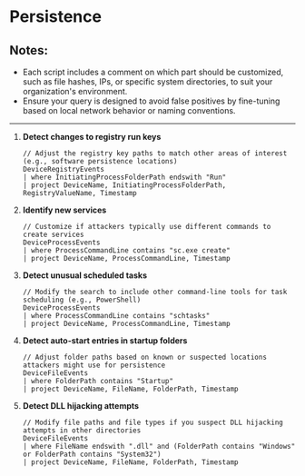 # Persistence

## Notes:
- Each script includes a comment on which part should be customized, such as file hashes, IPs, or specific system directories, to suit your organization's environment.
- Ensure your query is designed to avoid false positives by fine-tuning based on local network behavior or naming conventions.

---

1. **Detect changes to registry run keys**
   ```kql
   // Adjust the registry key paths to match other areas of interest (e.g., software persistence locations)
   DeviceRegistryEvents
   | where InitiatingProcessFolderPath endswith "Run"
   | project DeviceName, InitiatingProcessFolderPath, RegistryValueName, Timestamp
   ```

2. **Identify new services**
   ```kql
   // Customize if attackers typically use different commands to create services
   DeviceProcessEvents
   | where ProcessCommandLine contains "sc.exe create"
   | project DeviceName, ProcessCommandLine, Timestamp
   ```

3. **Detect unusual scheduled tasks**
   ```kql
   // Modify the search to include other command-line tools for task scheduling (e.g., PowerShell)
   DeviceProcessEvents
   | where ProcessCommandLine contains "schtasks"
   | project DeviceName, ProcessCommandLine, Timestamp
   ```

4. **Detect auto-start entries in startup folders**
   ```kql
   // Adjust folder paths based on known or suspected locations attackers might use for persistence
   DeviceFileEvents
   | where FolderPath contains "Startup"
   | project DeviceName, FileName, FolderPath, Timestamp
   ```

5. **Detect DLL hijacking attempts**
   ```kql
   // Modify file paths and file types if you suspect DLL hijacking attempts in other directories
   DeviceFileEvents
   | where FileName endswith ".dll" and (FolderPath contains "Windows" or FolderPath contains "System32")
   | project DeviceName, FileName, FolderPath, Timestamp
   ```
